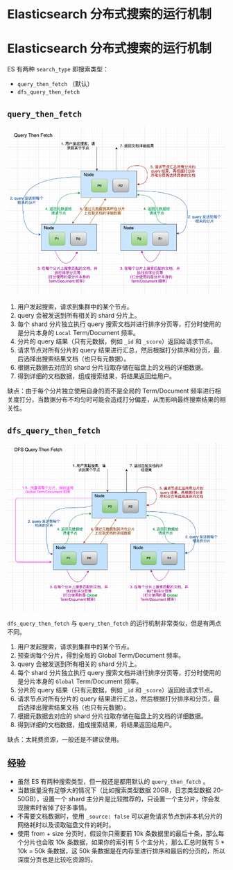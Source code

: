 # Elasticsearch 分布式搜索的运行机制


# Elasticsearch 分布式搜索的运行机制

ES 有两种 `search_type` 即搜索类型：
- `query_then_fetch` （默认）
- `dfs_query_then_fetch`

## `query_then_fetch`

![query_then_fetch](https://raw.githubusercontent.com/RifeWang/images/master/es-query-then-fetch.png)

1. 用户发起搜索，请求到集群中的某个节点。
2. query 会被发送到所有相关的 shard 分片上。
3. 每个 shard 分片独立执行 query 搜索文档并进行排序分页等，打分时使用的是分片本身的 `Local` Term/Document 频率。
4. 分片的 query 结果（只有元数据，例如 `_id` 和 `_score`）返回给请求节点。
5. 请求节点对所有分片的 query 结果进行汇总，然后根据打分排序和分页，最后选择出搜索结果文档（也只有元数据）。
6. 根据元数据去对应的 shard 分片拉取存储在磁盘上的文档的详细数据。
7. 得到详细的文档数据，组成搜索结果，将结果返回给用户。

缺点：由于每个分片独立使用自身的而不是全局的 Term/Document 频率进行相关度打分，当数据分布不均匀时可能会造成打分偏差，从而影响最终搜索结果的相关性。

## `dfs_query_then_fetch`

![dfs_query_then_fetch](https://raw.githubusercontent.com/RifeWang/images/master/es-dfs-query-then-fetch.png)

`dfs_query_then_fetch` 与 `query_then_fetch` 的运行机制非常类似，但是有两点不同。

1. 用户发起搜索，请求到集群中的某个节点。
1. 预查询每个分片，得到全局的 Global Term/Document 频率。
1. query 会被发送到所有相关的 shard 分片上。
1. 每个 shard 分片独立执行 query 搜索文档并进行排序分页等，打分时使用的是分片本身的 `Global` Term/Document 频率。
1. 分片的 query 结果（只有元数据，例如 `_id` 和 `_score`）返回给请求节点。
1. 请求节点对所有分片的 query 结果进行汇总，然后根据打分排序和分页，最后选择出搜索结果文档（也只有元数据）。
1. 根据元数据去对应的 shard 分片拉取存储在磁盘上的文档的详细数据。
1. 得到详细的文档数据，组成搜索结果，将结果返回给用户。

缺点：太耗费资源，一般还是不建议使用。

## 经验

- 虽然 ES 有两种搜索类型，但一般还是都用默认的 `query_then_fetch` 。
- 当数据量没有足够大的情况下（比如搜索类型数据 20GB，日志类型数据 20-50GB），设置一个 shard 主分片是比较推荐的，只设置一个主分片，你会发现搜索时省掉了好多事情。
- 不需要文档数据时，使用 `_source: false` 可以避免请求节点到非本机分片的网络耗时以及读取磁盘文件的耗时。
- 使用 from + size 分页时，假设你只需要前 10k 条数据里的最后十条，那么每个分片也会取 10k 条数据，如果你的索引有 5 个主分片，那么汇总时就有 5 * 10k = 50k 条数据，这 50k 条数据是在内存里进行排序和最后的分页的，所以深度分页也是比较吃资源的。


